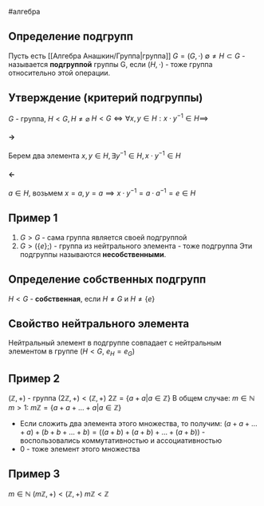 #алгебра 
## Определение подгрупп
Пусть есть [[Алгебра Анашкин/Группа|группа]] $G = (G, \cdot)$
$\emptyset \neq H \subset G$ - называется **подгруппой** группы G, если $(H, \cdot)$ - тоже группа относительно этой операции.
## Утверждение (критерий подгруппы)
$G$ - группа, $H < G, H \neq \varnothing$ 
$H < G\iff \forall x, y \in H: x \cdot y^{-1} \in H \implies$
#### $\rightarrow$ 
Берем два элемента $x, y \in H, \exists y^{-1} \in H, x\cdot y^{-1} \in H$ 
#### $\leftarrow$ 
$a \in H$, возьмем $x = a, y = a \implies x \cdot y^{-1} = a\cdot a^{-1} = e \in H$ 
## Пример 1
1. $G > G$ - сама группа является своей подгруппой
2. $G > (\{ e\};)$ - группа из нейтрального элемента - тоже подгруппа
Эти подгруппы называются **несобственными**.
## Определение собственных подгрупп
$H < G$ - **собственная**, если $H \neq G$ и $H \neq \{ e \}$

## Свойство нейтрального элемента
Нейтральный элемент в подгруппе совпадает с нейтральным элементом в группе ($H < G, \ e_H = e_G$)
## Пример 2
$(\mathbb{Z}, +)$ - группа
$(2\mathbb{Z}, +) < (\mathbb{Z}, +)$
$2 \mathbb{Z} = \{ a + a | a \in \mathbb{Z} \}$
В общем случае:
	$m \in \mathbb{N}$
	$m > 1: \ m \mathbb{Z} = \{ a + a + \dots + a | a \in \mathbb{Z} \}$
- Если сложить два элемента этого множества, то получим:
	$(a + a + \dots + a) + (b + b + \dots + b) = ((a + b) + (a + b) + \dots + (a + b))$ - воспользовались коммутативностью и ассоциативностью
- 0 - тоже элемент этого множества
## Пример 3
$m \in \mathbb{N}$
$(m \mathbb{Z}, +) < (\mathbb{Z}, +)$
$m \mathbb{Z} < \mathbb{Z}$